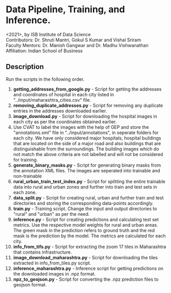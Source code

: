 # Data Pipeline, Training, and Inference.

<2021>, by ISB Institute of Data Science  
Contributors: Dr. Shruti Mantri, Gokul S Kumar and Vishal Sriram  
Faculty Mentors: Dr. Manish Gangwar and Dr. Madhu Vishwanathan  
Affiliation: Indian School of Business  

## Description
Run the scripts in the following order.
1. **getting_addresses_from_google.py** - Script for getting the addresses and coordinates of hospital in each city listed in "../input/maharashtra_cities.csv" file.
2. **removing_duplicate_addresses.py** - Script for removing any duplicate entries in the addresses downloaded earlier.
3. **image_download.py** - Script for downloading the hospital images in each city as per the coordinates obtained earlier.
4. Use CVAT to label the images with the help of GEP and store the "annotations.xml" file in "../input/annotations", in seperate folders for each city. We have only considered major hospitals, hospital buildings that are located on the side of a major road and also buildings that are distinguishable from the surroundings. The building images which do not match the above criteria are not labelled and will not be considered for training.
5. **generate_binary_masks.py** - Script for generating binary masks from the annotation XML files. The images are seperated into trainable and non-trainable
6. **rural_urban_train_test_index.py** - Script for splitting the entire trainable data into rural and urban zones and further into train and test sets in each zone.
7. **data_split.py** - Script for creating rural, urban and further train and test directories and storing the corresponding data-points accordingly.
8. **train.py** - Training script. Change the input and output directories to "rural" and "urban" as per the need.
9. **inference.py** - Script for creating predictions and calculating test set metrics. Use the respective model weights for rural and urban areas. The green mask in the prediction refers to ground truth and the red mask is the prediction by the model. The metrics are calculated for each city.
10. **info_from_tifs.py** - Script for extracting the zoom 17 tiles in Maharashtra that contains infrastructure.
11. **image_download_maharashtra.py** - Script for downloading the tiles extracted in info_from_tiles.py script.
12. **inference_maharashtra.py** - Inference script for getting predictions on the downloaded images in .npz format.
13. **npz_to_geojson.py** - Script for converting the .npz prediction files to geojson format.